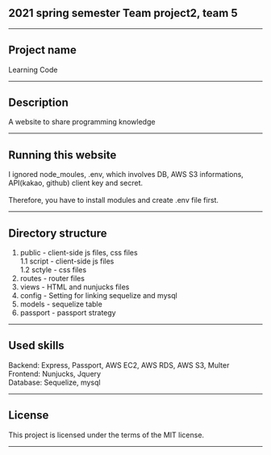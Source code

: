 ## 2021 spring semester Team project2, team 5
- - -
## Project name
  Learning Code
- - -
## Description
  A website to share programming knowledge
- - -
## Running this website
  I ignored node_moules, .env, which involves DB, AWS S3 informations, API(kakao, github) client key and secret.<br>  
  Therefore, you have to install modules and create .env file first.
- - -
## Directory structure
1. public - client-side js files,  css files<br>
   1.1 script - client-side js files<br>
   1.2 sctyle - css files<br>
2. routes - router files
3. views - HTML and nunjucks files
4. config - Setting for linking sequelize and mysql
5. models - sequelize table
6. passport - passport strategy
- - -
## Used skills
  Backend: Express, Passport, AWS EC2, AWS RDS, AWS S3, Multer<br>
  Frontend: Nunjucks, Jquery<br>
  Database: Sequelize, mysql
- - -
## License
  This project is licensed under the terms of the MIT license.
- - -


